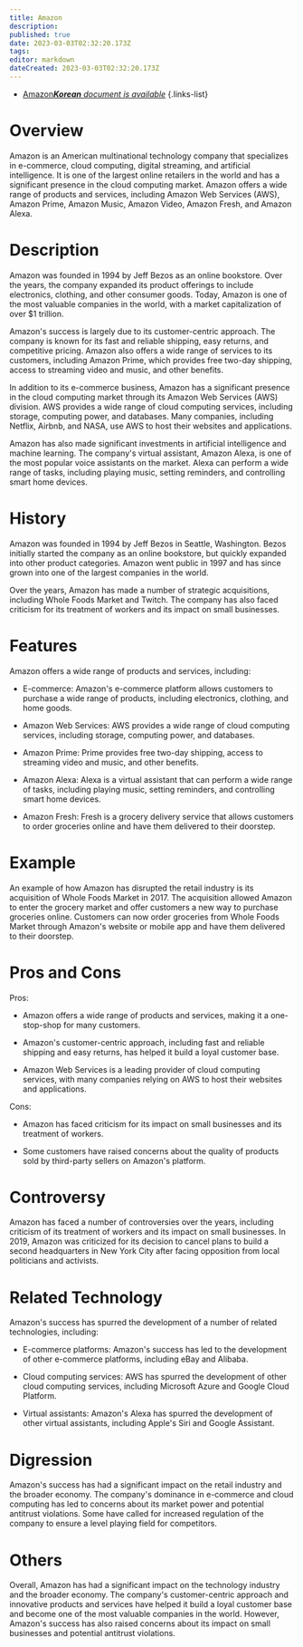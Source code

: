 ```yaml
---
title: Amazon
description: 
published: true
date: 2023-03-03T02:32:20.173Z
tags: 
editor: markdown
dateCreated: 2023-03-03T02:32:20.173Z
---
```


- [Amazon***Korean** document is available*](/ko/Knowledge-base/Dictionary/amazon)
{.links-list}


# Overview

Amazon is an American multinational technology company that specializes in e-commerce, cloud computing, digital streaming, and artificial intelligence. It is one of the largest online retailers in the world and has a significant presence in the cloud computing market. Amazon offers a wide range of products and services, including Amazon Web Services (AWS), Amazon Prime, Amazon Music, Amazon Video, Amazon Fresh, and Amazon Alexa.

# Description

Amazon was founded in 1994 by Jeff Bezos as an online bookstore. Over the years, the company expanded its product offerings to include electronics, clothing, and other consumer goods. Today, Amazon is one of the most valuable companies in the world, with a market capitalization of over $1 trillion.

Amazon's success is largely due to its customer-centric approach. The company is known for its fast and reliable shipping, easy returns, and competitive pricing. Amazon also offers a wide range of services to its customers, including Amazon Prime, which provides free two-day shipping, access to streaming video and music, and other benefits.

In addition to its e-commerce business, Amazon has a significant presence in the cloud computing market through its Amazon Web Services (AWS) division. AWS provides a wide range of cloud computing services, including storage, computing power, and databases. Many companies, including Netflix, Airbnb, and NASA, use AWS to host their websites and applications.

Amazon has also made significant investments in artificial intelligence and machine learning. The company's virtual assistant, Amazon Alexa, is one of the most popular voice assistants on the market. Alexa can perform a wide range of tasks, including playing music, setting reminders, and controlling smart home devices.

# History

Amazon was founded in 1994 by Jeff Bezos in Seattle, Washington. Bezos initially started the company as an online bookstore, but quickly expanded into other product categories. Amazon went public in 1997 and has since grown into one of the largest companies in the world.

Over the years, Amazon has made a number of strategic acquisitions, including Whole Foods Market and Twitch. The company has also faced criticism for its treatment of workers and its impact on small businesses.

# Features

Amazon offers a wide range of products and services, including:

- E-commerce: Amazon's e-commerce platform allows customers to purchase a wide range of products, including electronics, clothing, and home goods.

- Amazon Web Services: AWS provides a wide range of cloud computing services, including storage, computing power, and databases.

- Amazon Prime: Prime provides free two-day shipping, access to streaming video and music, and other benefits.

- Amazon Alexa: Alexa is a virtual assistant that can perform a wide range of tasks, including playing music, setting reminders, and controlling smart home devices.

- Amazon Fresh: Fresh is a grocery delivery service that allows customers to order groceries online and have them delivered to their doorstep.

# Example

An example of how Amazon has disrupted the retail industry is its acquisition of Whole Foods Market in 2017. The acquisition allowed Amazon to enter the grocery market and offer customers a new way to purchase groceries online. Customers can now order groceries from Whole Foods Market through Amazon's website or mobile app and have them delivered to their doorstep.

# Pros and Cons

Pros:

- Amazon offers a wide range of products and services, making it a one-stop-shop for many customers.

- Amazon's customer-centric approach, including fast and reliable shipping and easy returns, has helped it build a loyal customer base.

- Amazon Web Services is a leading provider of cloud computing services, with many companies relying on AWS to host their websites and applications.

Cons:

- Amazon has faced criticism for its impact on small businesses and its treatment of workers.

- Some customers have raised concerns about the quality of products sold by third-party sellers on Amazon's platform.

# Controversy

Amazon has faced a number of controversies over the years, including criticism of its treatment of workers and its impact on small businesses. In 2019, Amazon was criticized for its decision to cancel plans to build a second headquarters in New York City after facing opposition from local politicians and activists.

# Related Technology

Amazon's success has spurred the development of a number of related technologies, including:

- E-commerce platforms: Amazon's success has led to the development of other e-commerce platforms, including eBay and Alibaba.

- Cloud computing services: AWS has spurred the development of other cloud computing services, including Microsoft Azure and Google Cloud Platform.

- Virtual assistants: Amazon's Alexa has spurred the development of other virtual assistants, including Apple's Siri and Google Assistant.

# Digression

Amazon's success has had a significant impact on the retail industry and the broader economy. The company's dominance in e-commerce and cloud computing has led to concerns about its market power and potential antitrust violations. Some have called for increased regulation of the company to ensure a level playing field for competitors.

# Others

Overall, Amazon has had a significant impact on the technology industry and the broader economy. The company's customer-centric approach and innovative products and services have helped it build a loyal customer base and become one of the most valuable companies in the world. However, Amazon's success has also raised concerns about its impact on small businesses and potential antitrust violations.
